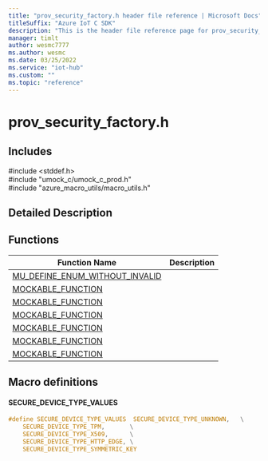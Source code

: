 ```yaml
---                             
title: "prov_security_factory.h header file reference | Microsoft Docs" 
titleSuffix: "Azure IoT C SDK"            
description: "This is the header file reference page for prov_security_factory.h in the Azure IoT C SDK. This SDK is used with Azure IoT Hub and Azure IoT Hub Device Provisioning Service"            
manager: timlt                 
author: wesmc7777              
ms.author: wesmc               
ms.date: 03/25/2022                    
ms.service: "iot-hub"             
ms.custom: ""                
ms.topic: "reference"        
---                            
```


# prov_security_factory.h 

## Includes

\#include <stddef.h>  
\#include "umock_c/umock_c_prod.h"  
\#include "azure_macro_utils/macro_utils.h"  

## Detailed Description

## Functions

Function Name                  | Description                                
--------------------------------|---------------------------------------------
[MU_DEFINE_ENUM_WITHOUT_INVALID](./prov-security-factory-h/mu-define-enum-without-invalid.md)            | 
[MOCKABLE_FUNCTION](./prov-security-factory-h/mockable-function.md)            | 
[MOCKABLE_FUNCTION](./prov-security-factory-h/mockable-function.md)            | 
[MOCKABLE_FUNCTION](./prov-security-factory-h/mockable-function.md)            | 
[MOCKABLE_FUNCTION](./prov-security-factory-h/mockable-function.md)            | 
[MOCKABLE_FUNCTION](./prov-security-factory-h/mockable-function.md)            | 
[MOCKABLE_FUNCTION](./prov-security-factory-h/mockable-function.md)            | 

## Macro definitions

#### SECURE_DEVICE_TYPE_VALUES

```C
#define SECURE_DEVICE_TYPE_VALUES  SECURE_DEVICE_TYPE_UNKNOWN,   \
    SECURE_DEVICE_TYPE_TPM,       \
    SECURE_DEVICE_TYPE_X509,      \
    SECURE_DEVICE_TYPE_HTTP_EDGE, \
    SECURE_DEVICE_TYPE_SYMMETRIC_KEY 
```

